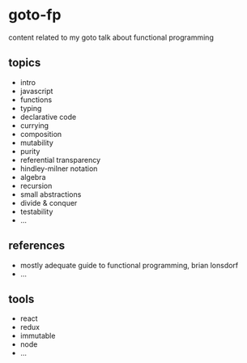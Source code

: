 # goto-fp
content related to my goto talk about functional programming

## topics
- intro
- javascript
- functions
- typing
- declarative code
- currying
- composition
- mutability
- purity
- referential transparency
- hindley-milner notation
- algebra
- recursion
- small abstractions
- divide & conquer
- testability
- ...

## references
- mostly adequate guide to functional programming, brian lonsdorf
- ...

## tools
- react
- redux
- immutable
- node
- ...
